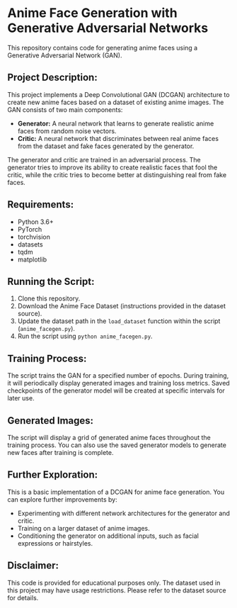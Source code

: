 # Anime Face Generation with Generative Adversarial Networks

This repository contains code for generating anime faces using a Generative Adversarial Network (GAN).

## Project Description:

This project implements a Deep Convolutional GAN (DCGAN) architecture to create new anime faces based on a dataset of existing anime images. The GAN consists of two main components:

- **Generator:** A neural network that learns to generate realistic anime faces from random noise vectors.
- **Critic:** A neural network that discriminates between real anime faces from the dataset and fake faces generated by the generator.

The generator and critic are trained in an adversarial process. The generator tries to improve its ability to create realistic faces that fool the critic, while the critic tries to become better at distinguishing real from fake faces.

## Requirements:

- Python 3.6+
- PyTorch
- torchvision
- datasets
- tqdm
- matplotlib

## Running the Script:

1. Clone this repository.
3. Download the Anime Face Dataset (instructions provided in the dataset source).
4. Update the dataset path in the `load_dataset` function within the script (`anime_facegen.py`).
5. Run the script using `python anime_facegen.py`.

## Training Process:

The script trains the GAN for a specified number of epochs. During training, it will periodically display generated images and training loss metrics. Saved checkpoints of the generator model will be created at specific intervals for later use.

## Generated Images:

The script will display a grid of generated anime faces throughout the training process. You can also use the saved generator models to generate new faces after training is complete.

## Further Exploration:

This is a basic implementation of a DCGAN for anime face generation. You can explore further improvements by:

- Experimenting with different network architectures for the generator and critic.
- Training on a larger dataset of anime images.
- Conditioning the generator on additional inputs, such as facial expressions or hairstyles.

## Disclaimer:

This code is provided for educational purposes only. The dataset used in this project may have usage restrictions. Please refer to the dataset source for details.
